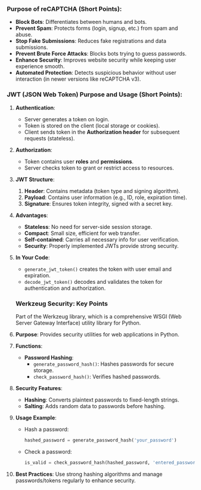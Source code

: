 ### Purpose of reCAPTCHA (Short Points):
- **Block Bots**: Differentiates between humans and bots.
- **Prevent Spam**: Protects forms (login, signup, etc.) from spam and abuse.
- **Stop Fake Submissions**: Reduces fake registrations and data submissions.
- **Prevent Brute Force Attacks**: Blocks bots trying to guess passwords.
- **Enhance Security**: Improves website security while keeping user experience smooth.
- **Automated Protection**: Detects suspicious behavior without user interaction (in newer versions like reCAPTCHA v3).



### JWT (JSON Web Token) Purpose and Usage (Short Points):

1. **Authentication**:
   - Server generates a token on login.
   - Token is stored on the client (local storage or cookies).
   - Client sends token in the **Authorization header** for subsequent requests (stateless).

2. **Authorization**:
   - Token contains user **roles** and **permissions**.
   - Server checks token to grant or restrict access to resources.

3. **JWT Structure**:
   1. **Header**: Contains metadata (token type and signing algorithm).
   2. **Payload**: Contains user information (e.g., ID, role, expiration time).
   3. **Signature**: Ensures token integrity, signed with a secret key.

4. **Advantages**:
   - **Stateless**: No need for server-side session storage.
   - **Compact**: Small size, efficient for web transfer.
   - **Self-contained**: Carries all necessary info for user verification.
   - **Security**: Properly implemented JWTs provide strong security.

5. **In Your Code**:
   - `generate_jwt_token()` creates the token with user email and expiration.
   - `decode_jwt_token()` decodes and validates the token for authentication and authorization.



   ### **Werkzeug Security: Key Points**

   Part of the Werkzeug library, which is a comprehensive WSGI (Web Server Gateway Interface) utility library for Python.

1. **Purpose**: Provides security utilities for web applications in Python.

2. **Functions**:
   - **Password Hashing**: 
     - `generate_password_hash()`: Hashes passwords for secure storage.
     - `check_password_hash()`: Verifies hashed passwords.
   
3. **Security Features**:
   - **Hashing**: Converts plaintext passwords to fixed-length strings.
   - **Salting**: Adds random data to passwords before hashing.

4. **Usage Example**:
   - Hash a password:
     ```python
     hashed_password = generate_password_hash('your_password')
     ```
   - Check a password:
     ```python
     is_valid = check_password_hash(hashed_password, 'entered_password')
     ```

5. **Best Practices**: Use strong hashing algorithms and manage passwords/tokens regularly to enhance security.